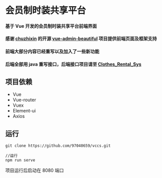 # 会员制时装共享平台

#### 基于 Vue 开发的会员制时装共享平台前端界面

#### 感谢 [chuzhixin](https://github.com/chuzhixin) 的开源 [vue-admin-beautiful](https://github.com/chuzhixin/vue-admin-beautiful) 项目提供前端页面及框架支持

#### 前端大部分内容已经重写以及加入了一些新功能

#### 后端全部用 java 重写接口，后端接口项目请至 [Clothes_Rental_Sys](https://github.com/97040659/clothes_sys)

## 项目依赖

- Vue
- Vue-router
- Vuex
- Element-ui
- Axios

## 运行

```
git clone https://github.com/97040659/vccs.git

//运行
npm run serve
```

项目运行后启动在 8080 端口
